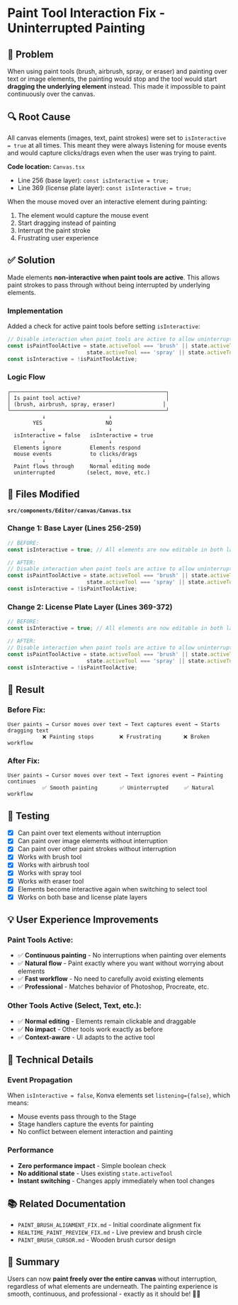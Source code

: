 # Paint Tool Interaction Fix - Uninterrupted Painting

## 🐛 Problem

When using paint tools (brush, airbrush, spray, or eraser) and painting over text or image elements, the painting would stop and the tool would start **dragging the underlying element** instead. This made it impossible to paint continuously over the canvas.

## 🔍 Root Cause

All canvas elements (images, text, paint strokes) were set to `isInteractive = true` at all times. This meant they were always listening for mouse events and would capture clicks/drags even when the user was trying to paint.

**Code location:** `Canvas.tsx`
- Line 256 (base layer): `const isInteractive = true;`
- Line 369 (license plate layer): `const isInteractive = true;`

When the mouse moved over an interactive element during painting:
1. The element would capture the mouse event
2. Start dragging instead of painting
3. Interrupt the paint stroke
4. Frustrating user experience

## ✅ Solution

Made elements **non-interactive when paint tools are active**. This allows paint strokes to pass through without being interrupted by underlying elements.

### Implementation

Added a check for active paint tools before setting `isInteractive`:

```typescript
// Disable interaction when paint tools are active to allow uninterrupted painting
const isPaintToolActive = state.activeTool === 'brush' || state.activeTool === 'airbrush' || 
                         state.activeTool === 'spray' || state.activeTool === 'eraser';
const isInteractive = !isPaintToolActive;
```

### Logic Flow

```
┌─────────────────────────────────────────────────┐
│ Is paint tool active?                           │
│ (brush, airbrush, spray, eraser)               │
└─────────────────────────────────────────────────┘
           ↓                    ↓
        YES                    NO
           ↓                    ↓
  isInteractive = false   isInteractive = true
           ↓                    ↓
  Elements ignore         Elements respond
  mouse events            to clicks/drags
           ↓                    ↓
  Paint flows through     Normal editing mode
  uninterrupted          (select, move, etc.)
```

## 📁 Files Modified

**`src/components/Editor/canvas/Canvas.tsx`**

### Change 1: Base Layer (Lines 256-259)
```typescript
// BEFORE:
const isInteractive = true; // All elements are now editable in both layers

// AFTER:
// Disable interaction when paint tools are active to allow uninterrupted painting
const isPaintToolActive = state.activeTool === 'brush' || state.activeTool === 'airbrush' || 
                         state.activeTool === 'spray' || state.activeTool === 'eraser';
const isInteractive = !isPaintToolActive;
```

### Change 2: License Plate Layer (Lines 369-372)
```typescript
// BEFORE:
const isInteractive = true; // All elements are now editable in both layers

// AFTER:
// Disable interaction when paint tools are active to allow uninterrupted painting
const isPaintToolActive = state.activeTool === 'brush' || state.activeTool === 'airbrush' || 
                         state.activeTool === 'spray' || state.activeTool === 'eraser';
const isInteractive = !isPaintToolActive;
```

## 🎯 Result

### Before Fix:
```
User paints → Cursor moves over text → Text captures event → Starts dragging text
           ❌ Painting stops        ❌ Frustrating       ❌ Broken workflow
```

### After Fix:
```
User paints → Cursor moves over text → Text ignores event → Painting continues
           ✅ Smooth painting       ✅ Uninterrupted     ✅ Natural workflow
```

## 🧪 Testing

- [x] Can paint over text elements without interruption
- [x] Can paint over image elements without interruption
- [x] Can paint over other paint strokes without interruption
- [x] Works with brush tool
- [x] Works with airbrush tool
- [x] Works with spray tool
- [x] Works with eraser tool
- [x] Elements become interactive again when switching to select tool
- [x] Works on both base and license plate layers

## 💡 User Experience Improvements

### Paint Tools Active:
- ✅ **Continuous painting** - No interruptions when painting over elements
- ✅ **Natural flow** - Paint exactly where you want without worrying about elements
- ✅ **Fast workflow** - No need to carefully avoid existing elements
- ✅ **Professional** - Matches behavior of Photoshop, Procreate, etc.

### Other Tools Active (Select, Text, etc.):
- ✅ **Normal editing** - Elements remain clickable and draggable
- ✅ **No impact** - Other tools work exactly as before
- ✅ **Context-aware** - UI adapts to the active tool

## 🔧 Technical Details

### Event Propagation
When `isInteractive = false`, Konva elements set `listening={false}`, which means:
- Mouse events pass through to the Stage
- Stage handlers capture the events for painting
- No conflict between element interaction and painting

### Performance
- **Zero performance impact** - Simple boolean check
- **No additional state** - Uses existing `state.activeTool`
- **Instant switching** - Changes apply immediately when tool changes

## 📚 Related Documentation

- `PAINT_BRUSH_ALIGNMENT_FIX.md` - Initial coordinate alignment fix
- `REALTIME_PAINT_PREVIEW_FIX.md` - Live preview and brush circle
- `PAINT_BRUSH_CURSOR.md` - Wooden brush cursor design

## 🎨 Summary

Users can now **paint freely over the entire canvas** without interruption, regardless of what elements are underneath. The painting experience is smooth, continuous, and professional - exactly as it should be! 🎨✨
